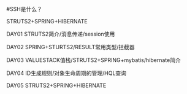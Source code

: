 #SSH是什么？

STRUTS2+SPRING+HIBERNATE

DAY01 STRUTS2简介/消息传递/session使用

DAY02 SPRING+STURTS2/RESULT常用类型/拦截器

DAY03 VALUESTACK值栈/STRUTS2+SPRING+mybatis/hibernate简介

DAY04 ID生成规则/对象生命周期的管理/HQL查询

DAY05 STRUTS2+SPRING+HIBERNATE

